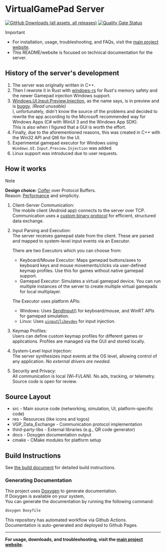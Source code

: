 # VirtualGamePad Server

[![GitHub Downloads (all assets, all releases)](https://img.shields.io/github/downloads/kitswas/VirtualGamePad-PC/total)](https://github.com/kitswas/VirtualGamePad-PC/releases/latest)
[![Quality Gate Status](https://sonarcloud.io/api/project_badges/measure?project=kitswas_VirtualGamePad-PC&metric=alert_status)](https://sonarcloud.io/summary/new_code?id=kitswas_VirtualGamePad-PC)

> [!IMPORTANT]
>
> - For installation, usage, troubleshooting, and FAQs, visit the [main project website](https://kitswas.github.io/VirtualGamePad/).
> - This README/website is focused on technical documentation for the server.

## History of the server's development

1. The server was originally written in C++.
2. Then I rewrote it in Rust with [windows-rs](https://github.com/microsoft/windows-rs) for Rust's memory safety and the newer Gamepad injection Windows support.
3. [Windows.UI.Input.Preview.Injection](https://learn.microsoft.com/en-us/uwp/api/windows.ui.input.preview.injection?view=winrt-22621), as the name says, is in preview and is [buggy](https://github.com/microsoft/microsoft-ui-xaml/issues/8639). _(Read unusable)_  
I, unfortunately, didn't know the source of the problems and decided to rewrite the app according to the Microsoft recommended way for Windows Apps (C# with WinUI 3 and the Windows App SDK).  
This is also when I figured that a GUI is worth the effort.
4. Finally, due to the aforementioned reasons, this was created in C++ with the Win32 API and Qt6 for the UI.
5. Experimental gamepad executor for Windows using `Windows.UI.Input.Preview.Injection` was added.
6. Linux support was introduced due to user requests.

## How it works

> [!NOTE]  
> **Design choice:** [Colfer](https://github.com/pascaldekloe/colfer) over Protocol Buffers.  
> Reason: [Performance](https://github.com/pascaldekloe/colfer/wiki/Benchmark) and simplicity.

1. Client-Server Communication:  
   The mobile client (Android app) connects to the server over TCP. Communication uses a [custom binary protocol](https://github.com/kitswas/VGP_Data_Exchange) for efficient, structured data exchange.

2. Input Parsing and Execution:  
   The server receives gamepad state from the client. These are parsed and mapped to system-level input events via an Executor.

   There are two Executors which you can choose from:
   - Keyboard/Mouse Executor: Maps gamepad buttons/axes to keyboard keys and mouse movements/clicks via user-defined keymap profiles. Use this for games without native gamepad support.
   - Gamepad Executor: Simulates a virtual gamepad device. You can run multiple instances of the server to create multiple virtual gamepads for local multiplayer.

   The Executor uses platform APIs:
   - Windows: Uses [SendInput()](https://docs.microsoft.com/en-us/windows/win32/api/winuser/nf-winuser-sendinput) for keyboard/mouse, and WinRT APIs for gamepad simulation.
   - Linux: Uses [`uinput`/`libevdev`](https://www.kernel.org/doc/html/v6.0/input/uinput.html) for input injection.

3. Keymap Profiles:  
   Users can define custom keymap profiles for different games or applications. Profiles are managed via the GUI and stored locally.

4. System-Level Input Injection:  
   The server synthesizes input events at the OS level, allowing control of any application. _No external drivers are needed._

5. Security and Privacy:  
   All communication is local (Wi-Fi/LAN). No ads, tracking, or telemetry. Source code is open for review.

## Source Layout

- src - Main source code (networking, simulation, UI, platform-specific code)
- res - Resources (like icons and logos)
- VGP_Data_Exchange - Communication protocol implementation
- third-party-libs - External libraries (e.g., QR code generator)
- docs - Doxygen documentation output
- cmake - CMake modules for platform setup

## Build Instructions

See [the build document](Build.md) for detailed build instructions.

### Generating Documentation

This project uses [Doxygen](https://www.doxygen.nl/index.html) to generate documentation.  
If Doxygen is available on your system,  
You can generate the documentation by running the following command:

```bash
doxygen Doxyfile
```

This repository has automated workflow via Github Actions.  
Documentation is auto-generated and deployed to Github Pages.

---

**For usage, downloads, and troubleshooting, visit the [main project website](https://kitswas.github.io/VirtualGamePad/).**
